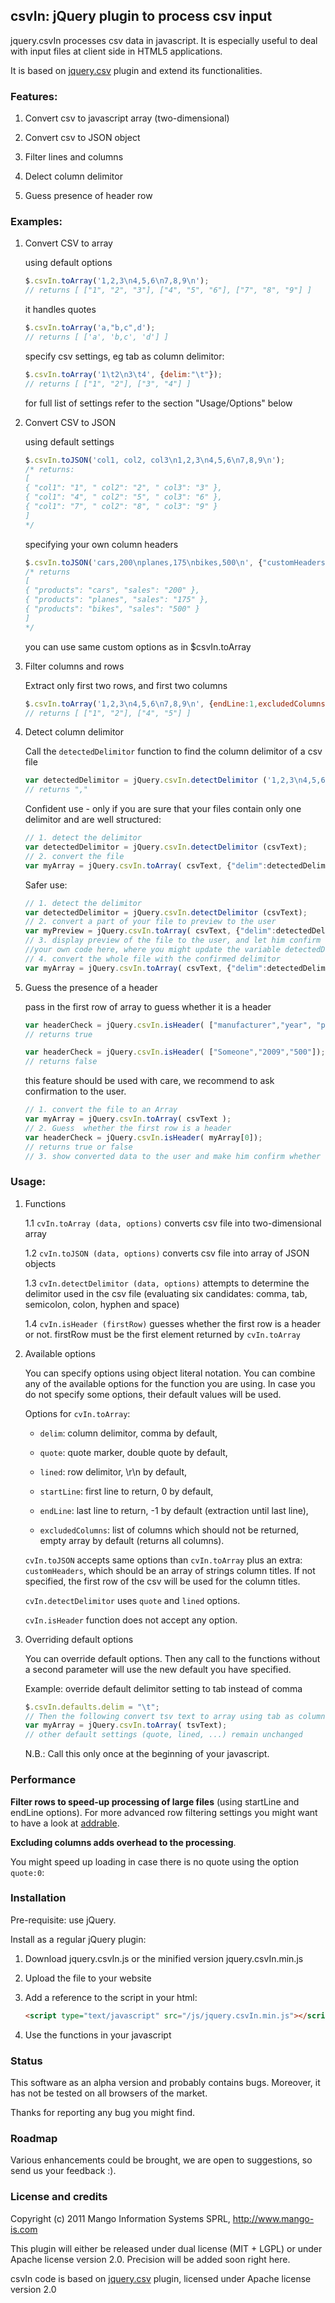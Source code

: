 ## csvIn: jQuery plugin to process csv input

jquery.csvIn processes csv data in javascript. It is especially useful to deal with input files at client side in HTML5 applications.

It is based on [jquery.csv] plugin and extend its functionalities.

### Features:

1. Convert csv to javascript array (two-dimensional)

2. Convert csv to JSON object

3. Filter lines and columns

4. Delect column delimitor

5. Guess presence of header row

### Examples:

1. Convert CSV to array

    using default options
    
    ````javascript
    $.csvIn.toArray('1,2,3\n4,5,6\n7,8,9\n');
    // returns [ ["1", "2", "3"], ["4", "5", "6"], ["7", "8", "9"] ]
    ````
    
    it handles quotes
    
    ````javascript
    $.csvIn.toArray('a,"b,c",d');
    // returns [ ['a', 'b,c', 'd'] ]
    ````

    specify csv settings, eg tab as column delimitor:
    
    ````javascript
    $.csvIn.toArray('1\t2\n3\t4', {delim:"\t"});
    // returns [ ["1", "2"], ["3", "4"] ]
    ````
        
    for full list of settings refer to the section "Usage/Options" below

2. Convert CSV to JSON

    using default settings
    
    ````javascript
    $.csvIn.toJSON('col1, col2, col3\n1,2,3\n4,5,6\n7,8,9\n');
    /* returns:
    [
    { "col1": "1", " col2": "2", " col3": "3" },
    { "col1": "4", " col2": "5", " col3": "6" },
    { "col1": "7", " col2": "8", " col3": "9" }
    ]
    */
    ````
    
    specifying your own column headers
    
    ````javascript
    $.csvIn.toJSON('cars,200\nplanes,175\nbikes,500\n', {"customHeaders":["products","sales"]});
    /* returns
    [
    { "products": "cars", "sales": "200" },
    { "products": "planes", "sales": "175" },
    { "products": "bikes", "sales": "500" }
    ]
    */
    ````
    
    you can use same custom options as in $csvIn.toArray

3. Filter columns and rows
        
    Extract only first two rows, and first two columns
    
    ````javascript
    $.csvIn.toArray('1,2,3\n4,5,6\n7,8,9\n', {endLine:1,excludedColumns:[2]});
    // returns [ ["1", "2"], ["4", "5"] ]
    ````

4. Detect column delimitor

    Call the `detectedDelimitor` function to find the column delimitor of a csv file
    
    ````javascript
    var detectedDelimitor = jQuery.csvIn.detectDelimitor ('1,2,3\n4,5,6\n7,8,9\n');
    // returns ","
    ````

    Confident use - only if you are sure that your files contain only one delimitor and are well structured:

    ````javascript
    // 1. detect the delimitor
    var detectedDelimitor = jQuery.csvIn.detectDelimitor (csvText);
    // 2. convert the file
    var myArray = jQuery.csvIn.toArray( csvText, {"delim":detectedDelimitor});
    ````
        
    Safer use:

    ````javascript
    // 1. detect the delimitor
    var detectedDelimitor = jQuery.csvIn.detectDelimitor (csvText);
    // 2. convert a part of your file to preview to the user
    var myPreview = jQuery.csvIn.toArray( csvText, {"delim":detectedDelimitor, "endLine":5});
    // 3. display preview of the file to the user, and let him confirm the delimitor choice
    //your own code here, where you might update the variable detectedDelimitor
    // 4. convert the whole file with the confirmed delimitor
    var myArray = jQuery.csvIn.toArray( csvText, {"delim":detectedDelimitor});
    ````

5. Guess the presence of a header

    pass in the first row of array to guess whether it is a header 

    ````javascript
    var headerCheck = jQuery.csvIn.isHeader( ["manufacturer","year", "productCount"]);
    // returns true

    var headerCheck = jQuery.csvIn.isHeader( ["Someone","2009","500"]);
    // returns false
    ````
      
    this feature should be used with care, we recommend to ask confirmation to the user.

    ````javascript
    // 1. convert the file to an Array
    var myArray = jQuery.csvIn.toArray( csvText );
    // 2. Guess  whether the first row is a header
    var headerCheck = jQuery.csvIn.isHeader( myArray[0]);
    // returns true or false
    // 3. show converted data to the user and make him confirm whether the first row is actually a header
    ````

### Usage:

1. Functions

    1.1 `cvIn.toArray (data, options)` converts csv file into two-dimensional array

    1.2 `cvIn.toJSON (data, options)` converts csv file into array of JSON objects
    
    1.3 `cvIn.detectDelimitor (data, options)` attempts to determine the delimitor used in the csv file (evaluating six candidates: comma, tab, semicolon, colon, hyphen and space)
    
    1.4 `cvIn.isHeader (firstRow)` guesses whether the first row is a header or not. firstRow must be the first element returned by `cvIn.toArray`

2. Available options

    You can specify options using object literal notation. You can combine any of the available options for the function you are using. In case you do not specify some options, their default values will be used.
    
    Options for `cvIn.toArray`:

    * `delim`: column delimitor, comma by default,

    * `quote`: quote marker, double quote by default,

    * `lined`: row delimitor, \r\n by default,

    * `startLine`: first line to return, 0 by default,

    * `endLine`: last line to return, -1 by default (extraction until last line),

    * `excludedColumns`: list of columns which should not be returned, empty array by default (returns all columns).

    `cvIn.toJSON` accepts same options than `cvIn.toArray` plus an extra: `customHeaders`, which should be an array of strings column titles. If not specified, the first row of the csv will be used for the column titles.

    `cvIn.detectDelimitor` uses `quote` and `lined` options.

    `cvIn.isHeader` function does not accept any option.

3. Overriding default options

    You can override default options. Then any call to the functions without a second parameter will use the new default you have specified.

    Example: override default delimitor setting to tab instead of comma

    ````javascript
    $.csvIn.defaults.delim = "\t";
    // Then the following convert tsv text to array using tab as column delimitor:
    var myArray = jQuery.csvIn.toArray( tsvText);
    // other default settings (quote, lined, ...) remain unchanged
    ````
        
    N.B.: Call this only once at the beginning of your javascript.

### Performance

**Filter rows to speed-up processing of large files** (using startLine and endLine options). For more advanced row filtering settings you might want to have a look at [addrable].

**Excluding columns adds overhead to the processing**.

You might speed up loading in case there is no quote using the option `quote:0`:

### Installation

Pre-requisite: use jQuery.

Install as a regular jQuery plugin:

1. Download jquery.csvIn.js or the minified version jquery.csvIn.min.js

2. Upload the file to your website

3. Add a reference to the script in your html:

    ````html
    <script type="text/javascript" src="/js/jquery.csvIn.min.js"></script>
    ````

4. Use the functions in your javascript

### Status

This software as an alpha version and probably contains bugs. Moreover, it has not be tested on all browsers of the market.

Thanks for reporting any bug you might find.

### Roadmap

Various enhancements could be brought, we are open to suggestions, so send us your feedback :).

### License and credits

Copyright (c) 2011 Mango Information Systems SPRL, http://www.mango-is.com

This plugin will either be released under dual license (MIT + LGPL) or under Apache license version 2.0. Precision will be added soon right here.

csvIn code is based on [jquery.csv] plugin, licensed under Apache license version 2.0

[jquery.csv]: http://code.google.com/p/js-tables/

[addrable]: https://github.com/mhausenblas/addrable

[reporting any bug]: https://github.com/Mango-information-systems/jquery.csvIn/issues/new